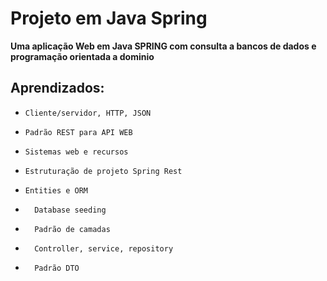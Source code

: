 # Projeto em Java Spring

**Uma aplicação Web em Java SPRING com consulta a bancos de dados e programação orientada a dominio**

## Aprendizados:

  -     Cliente/servidor, HTTP, JSON
  -     Padrão REST para API WEB
  -     Sistemas web e recursos
  -     Estruturação de projeto Spring Rest
  -     Entities e ORM
-       Database seeding
-       Padrão de camadas
-       Controller, service, repository
-       Padrão DTO